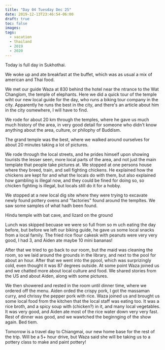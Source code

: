 ```yaml
---
title: "Day 04 Tuesday Dec 25"
date: 2019-12-13T23:46:54-06:00
draft: true
toc: false
images:
tags: 
  - vacation
  - thailand
  - 2019
  - 2020
---
```


Today is full day in Sukhothai.

We woke up and ate breakfast at the buffet, which was as usual a mix of american and Thai food.

We met our guide Waza at 830 behind the hotel near the ntrance to the Wat Changlom, the temple of elephants.  Here we did a quick tour of the temple wiht our new local guide for the day, who runs a biking tour company in the city.  Apparently he runs the best in the city, and there's an article about him in the city osmewhere, I will have to find.

We rode for about 20 km through the temples, where he gave us much much history of the area, in very good detail for someone who didn't know anything about the area, culture, or philophy of Buddism. 

The grand temple was the best, where we walked around ourselves for about 20 minutes taking a lot of pictures. 

We rode through the local streets, and he prides himself upon showing tourists the lesser seen, more local parts of the area, and not just the main template that people take pictures at.  We stopped at one persons house where they breed, train, and sell fighting chickens.  He explained how the chickens are kept for and what the locals do with them, but also explained how gambling is illegal now, and they could be fined for doing so, so chicken fighting is illegal, but locals still do it for a hobby.

We stopped at a new local dig site where they were trying to excavate newly found pottery ovens and "factories" found around the templtes.  We saw some samples of what hadh been found.

Hindu temple with bat cave, and lizard on the ground

Lunch was skipped becuase we were so full from so m uch eating the day before, but before we left our biking guide, he gave us some local snacks from a local family.  The fried rice flour cakesk with peanuts were very very good, I had 3, and Aiden ate maybe 10 mini bananas!

After that we tried to go back to our room, but the maid was cleaning the room, so we laid around the grounds in the library, and next to the pool for about an hour.  After that we went into the ppool, which was surprizingly cold, even thought it was 87 degrees outside.  At some point Waza joined us and we chatted more about local culture and food.  We shared stories from the US and about Aiden, along with some pictures.

We then showered and rested in the room until dinner time, where we ordered off the menu.   Aiden orded the crispy pork, I got the massaman curry, and chrissy the pepper pork with rice. Waza joined us and brought us some local food from the kitchen that the local staff was eating too.  It was a rice broth, and a spicy soup with (chicken?) in it, and many local vegetables.  It was very good, and Aiden ate most of the rice water down very very fast.  Rest of dinner was good, and we wawtched the beginnging of the show again.  Bed tiem.

Tomorrow is a travel day to Chiangmai, our new home base for the rest of the trip.  Will be a 5+ hour drive, but Waza said she will be taking us to a pottery class to make and paint pottery!